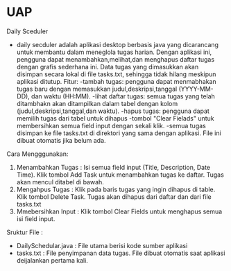 # UAP
Daily Sceduler
- daily secduler adalah aplikasi desktop berbasis java yang dicarancang untuk membantu dalam meneglola tugas harian. Dengan aplikasi ini, pengguna dapat menambahkan,melihat,dan
  menghapus daftar tugas dengan grafis sederhana ini. Data tugas yang dimasukkan akan disimpan secara lokal di file tasks.txt, sehingga tidak hilang meskipun aplikasi ditutup.
Fitur:
-tambah tugas: pengguna dapat menmabhakan tugas baru dengan memasukkan judul,deskripsi,tanggal (YYYY-MM-DD), dan waktu (HH:MM).
-lihat daftar tugas: semua tugas yang telah ditambhakn akan ditampilkan dalam tabel dengan kolom (judul,deskripsi,tanggal,dan waktu).
-hapus tugas: pengguna dapat memilih tugas dari tabel untuk dihapus
-tombol "Clear Fielads" untuk membersihkan semua field input dengan sekali klik.
-semua tugas disimpan ke file tasks.txt di direktori yang sama dengan aplikasi. File ini dibuat otomatis jika belum ada.
 
Cara Mengggunakan:
1. Menambahkan Tugas : Isi semua field input (Title, Description, Date Time). Klik tombol Add Task untuk menambahkan tugas ke daftar. Tugas akan mencul ditabel di bawah.
2. Mengahpus Tugas : Klik pada baris tugas yang ingin dihapus di table. Klik tombol Delete Task. Tugas akan dihapus dari daftar dan dari file tasks.txt
3. Mmebersihkan Input : Klik tombol Clear Fields untuk menghapus semua isi field input.
   
Sruktur File :
- DailySchedular.java : File utama berisi kode sumber aplikasi
- tasks.txt : File penyimpanan data tugas. File dibuat otomatis saat aplikasi deijalankan pertama kali. 
